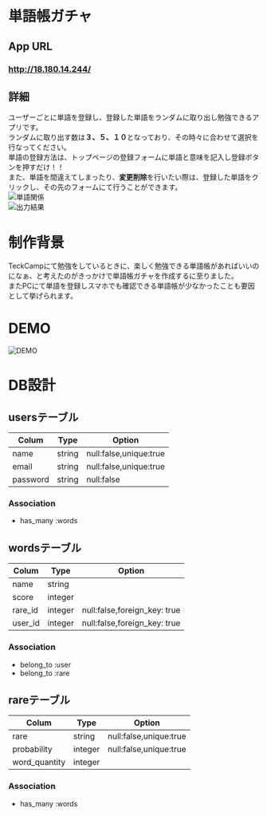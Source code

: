 # 単語帳ガチャ

## App URL

### **http://18.180.14.244/**  

## 詳細

ユーザーごとに単語を登録し、登録した単語をランダムに取り出し勉強できるアプリです。</br>
ランダムに取り出す数は<b>３、５、１０</b>となっており、その時々に合わせて選択を行なってください。</br>
単語の登録方法は、トップページの登録フォームに単語と意味を記入し登録ボタンを押すだけ！！</br>
また、単語を間違えてしまったり、<b>変更削除</b>を行いたい際は、登録した単語をクリックし、その先のフォームにて行うことができます。</br>
![単語関係](https://user-images.githubusercontent.com/60500667/79390407-989fd180-7faa-11ea-87e4-d9338887a9fa.png)</br>
![出力結果](https://user-images.githubusercontent.com/60500667/79391145-f2ed6200-7fab-11ea-9092-0b9dea00973a.png)</br>


# 制作背景

TeckCampにて勉強をしているときに、楽しく勉強できる単語帳があればいいのになぁ、と考えたのがきっかけで単語帳ガチャを作成するに至りました。</br>
またPCにて単語を登録しスマホでも確認できる単語帳が少なかったことも要因として挙げられます。</br>

# DEMO
![DEMO](https://user-images.githubusercontent.com/60500667/79393357-24682c80-7fb0-11ea-8523-0b2ca42800c7.gif)</br>

# DB設計

## usersテーブル

|Colum|Type|Option|
|-----|----|------|
|name|string|null:false,unique:true|
|email|string|null:false,unique:true|
|password|string|null:false|

### Association
- has_many :words


## wordsテーブル
|Colum|Type|Option|
|-----|----|------|
|name|string||
|score|integer||
|rare_id|integer|null:false,foreign_key: true|
|user_id|integer|null:false,foreign_key: true|

### Association
- belong_to :user
- belong_to :rare


## rareテーブル
|Colum|Type|Option|
|-----|----|------|
|rare|string|null:false,unique:true|
|probability|integer|null:false,unique:true|
|word_quantity|integer||

### Association
- has_many :words